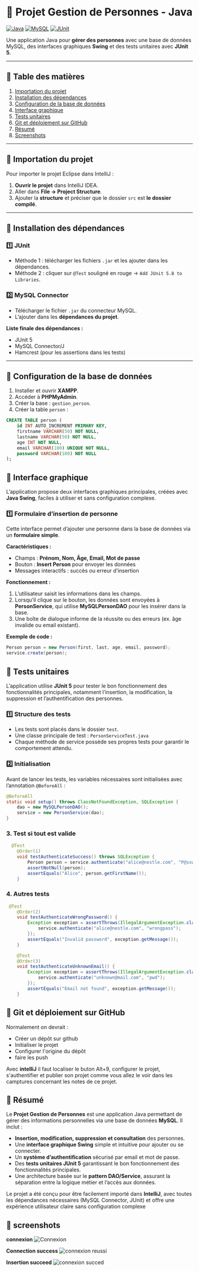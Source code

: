 # 🎯 Projet Gestion de Personnes - Java

[![Java](https://img.shields.io/badge/Java-17+-blue)](https://www.oracle.com/java/)
[![MySQL](https://img.shields.io/badge/MySQL-8.0+-orange)](https://www.mysql.com/)
[![JUnit](https://img.shields.io/badge/JUnit-5.8-green)](https://junit.org/junit5/)

Une application Java pour **gérer des personnes** avec une base de données MySQL, des interfaces graphiques **Swing** et des tests unitaires avec **JUnit 5**.

---

## 🔹 Table des matières
1. [Importation du projet](#importation-du-projet)
2. [Installation des dépendances](#installation-des-dépendances)
3. [Configuration de la base de données](#configuration-de-la-base-de-données)
4. [Interface graphique](#interface-graphique)
5. [Tests unitaires](#tests-unitaires)
6. [Git et déploiement sur GitHub](#git-et-déploiement-sur-github)
7. [Résumé](#résumé)
8. [Screenshots](#screenshots)

---

## 🔹 Importation du projet

Pour importer le projet Eclipse dans IntelliJ :

1. **Ouvrir le projet** dans IntelliJ IDEA.
2. Aller dans **File → Project Structure**.
3. Ajouter la **structure** et préciser que le dossier `src` est **le dossier compilé**.

---

## 🔹 Installation des dépendances

### 1️⃣ JUnit
- Méthode 1 : télécharger les fichiers `.jar` et les ajouter dans les dépendances.
- Méthode 2 : cliquer sur `@Test` souligné en rouge → `Add JUnit 5.8 to Libraries`.

### 2️⃣ MySQL Connector
- Télécharger le fichier `.jar` du connecteur MySQL.
- L’ajouter dans les **dépendances du projet**.

**Liste finale des dépendances :**
- JUnit 5
- MySQL Connector/J
- Hamcrest (pour les assertions dans les tests)

---

## 🔹 Configuration de la base de données

1. Installer et ouvrir **XAMPP**.
2. Accéder à **PHPMyAdmin**.
3. Créer la base : `gestion_person`.
4. Créer la table `person` :

```sql
CREATE TABLE person (
    id INT AUTO_INCREMENT PRIMARY KEY,
    firstname VARCHAR(50) NOT NULL,
    lastname VARCHAR(50) NOT NULL,
    age INT NOT NULL,
    email VARCHAR(100) UNIQUE NOT NULL,
    password VARCHAR(100) NOT NULL
);
```

## 🔹 Interface graphique

L’application propose deux interfaces graphiques principales, créées avec **Java Swing**, faciles à utiliser et sans configuration complexe.

### 1️⃣ Formulaire d’insertion de personne

Cette interface permet d’ajouter une personne dans la base de données via un **formulaire simple**.  

**Caractéristiques :**
- Champs : **Prénom, Nom, Âge, Email, Mot de passe**  
- Bouton : **Insert Person** pour envoyer les données  
- Messages interactifs : succès ou erreur d’insertion  

**Fonctionnement :**
1. L’utilisateur saisit les informations dans les champs.  
2. Lorsqu’il clique sur le bouton, les données sont envoyées à **PersonService**, qui utilise **MySQLPersonDAO** pour les insérer dans la base.  
3. Une boîte de dialogue informe de la réussite ou des erreurs (ex. âge invalide ou email existant).  

**Exemple de code :**
```java
Person person = new Person(first, last, age, email, password);
service.create(person);
```
## 🔹 Tests unitaires

L’application utilise **JUnit 5** pour tester le bon fonctionnement des fonctionnalités principales, notamment l’insertion, la modification, la suppression et l’authentification des personnes.

### 1️⃣ Structure des tests

- Les tests sont placés dans le dossier `test`.
- Une classe principale de test : `PersonServiceTest.java`
- Chaque méthode de service possède ses propres tests pour garantir le comportement attendu.

### 2️⃣ Initialisation

Avant de lancer les tests, les variables nécessaires sont initialisées avec l’annotation `@BeforeAll` :

```java
@BeforeAll
static void setup() throws ClassNotFoundException, SQLException {
    dao = new MySQLPersonDAO();
    service = new PersonService(dao);
}
```
### 3. Test si tout est valide
```java
  @Test
    @Order(1)
    void testAuthenticateSuccess() throws SQLException {
        Person person = service.authenticate("alice@nestle.com", "P@ssword");
        assertNotNull(person);
        assertEquals("Alice", person.getFirstName());
    }
```

### 4. Autres tests
```java
 @Test
    @Order(2)
    void testAuthenticateWrongPassword() {
        Exception exception = assertThrows(IllegalArgumentException.class, () -> {
            service.authenticate("alice@nestle.com", "wrongpass");
        });
        assertEquals("Invalid password", exception.getMessage());
    }

    @Test
    @Order(3)
    void testAuthenticateUnknownEmail() {
        Exception exception = assertThrows(IllegalArgumentException.class, () -> {
            service.authenticate("unknown@mail.com", "pwd");
        });
        assertEquals("Email not found", exception.getMessage());
    }
```

## 🔹 Git et déploiement sur GitHub
Normalement on devrait : 
- Créer un dépôt sur github
- Initialiser le projet
- Configurer l'origine du dépôt
- faire les push

Avec **intelliJ** il faut localiser le buton Alt+9, configurer le projet, 
s'authentifier et publier son projet comme vous allez le voir dans les camptures concernant les 
notes de ce projet.

## 🔹 Résumé
Le **Projet Gestion de Personnes** est une application Java permettant de gérer des informations personnelles via une base de données **MySQL**. Il inclut :

- **Insertion, modification, suppression et consultation** des personnes.
- Une **interface graphique Swing** simple et intuitive pour ajouter ou se connecter.
- Un **système d’authentification** sécurisé par email et mot de passe.
- Des **tests unitaires JUnit 5** garantissant le bon fonctionnement des fonctionnalités principales.
- Une architecture basée sur le **pattern DAO/Service**, assurant la séparation entre la logique métier et l’accès aux données.

Le projet a été conçu pour être facilement importé dans **IntelliJ**, avec toutes les dépendances nécessaires (MySQL Connector, JUnit) et offre une expérience utilisateur claire sans configuration complexe

## 🔹 screenshots
**connexion**
![Connexion](images/img_1.png)

**Connection success**
![connexion reussi](images/img.png)

**Insertion succeed**
![connexion succed](images/img_2.png)



